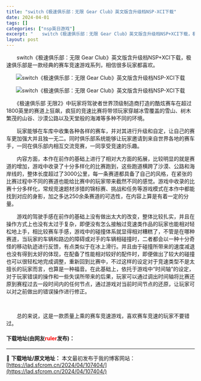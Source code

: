```yaml
---
title: "switch《极速俱乐部：无限 Gear Club》英文版含升级档NSP-XCI下载"
date: 2024-04-01
tags: []
categories: ["nsp英日游戏"]
excerpt: "　　switch《极速俱乐部：无限 Gear Club》英文版含升级档NSP+XCI下载，极速俱乐部是一款经典的赛车竞速游戏系列，相信很多玩家都喜欢。 　　《极速俱乐部 无限2》中玩家将驾驶者世界顶级制造商打造的酷炫赛车在超过1800英里的赛道上狂飙，疯狂的竞速比赛将带领玩家穿越冰雪覆盖的雪山、树木&hellip;"
layout: post
---
```


 <p>　　switch《极速俱乐部：无限 Gear Club》英文版含升级档NSP+XCI下载，极速俱乐部是一款经典的赛车竞速游戏系列，相信很多玩家都喜欢。</p> <p align="center"><img align="" border="0" src="https://lad.sfcrom.cn/wp-content/uploads/2024/04/20240401_660a34832beda.webp" alt="switch《极速俱乐部：无限 Gear Club》英文版含升级档NSP-XCI下载" /></p> <p align="center"><img align="" border="0" src="https://lad.sfcrom.cn/wp-content/uploads/2024/04/20240401_660a34838273d.webp" alt="switch《极速俱乐部：无限 Gear Club》英文版含升级档NSP-XCI下载" /></p> <p>　　《极速俱乐部 无限2》中玩家将驾驶者世界顶级制造商打造的酷炫赛车在超过1800英里的赛道上狂飙，疯狂的竞速比赛将带领玩家穿越冰雪覆盖的雪山、树木繁茂的山谷、沙漠公路以及天堂般的海滩等多种不同的环境。</p> <p>　　玩家能够在车库中收集各种各样的赛车，并对其进行升级和自定，让自己的赛车更加强大并且独一无二。同时俱乐部系统能够让玩家邀请到来自世界各地的赛车手，一同在俱乐部内相互交流竞赛，一同享受竞速的乐趣。</p> <p>　　内容方面，本作在前作的基础上进行了相对大方面的拓展，比较明显的就是赛道的增加，游戏中收录了十分多样化的比赛跑到，这些跑道横跨了沙漠、公路和海岸线的，整体长度超过了3000公里，每一条赛道都具备了自己的风格，在紧张的比赛过程中不同的赛道也能给比赛中的玩家带来截然不同的感觉。游戏中收录的比赛十分多样化，常规竞速题材涉猎的锦标赛、挑战和任务等游戏模式在本作中都能找到对应的身影，加之多达250余条赛道的可选性，在内容上算是有着一定的分量。</p> <p>　　游戏的驾驶手感在前作的基础上没有做出太大的改变，整体比较扎实，并且在操作方式上也没有太过于复杂，即便没有怎么接触过竞速类作品的玩家也能相对轻松地上手，相比较赛车手感，游戏中的碰撞体系就显得相对糟糕了，不管是在哪种赛道，当玩家的车辆和路边的障碍或对手的车辆相碰撞时，二者都会以一种十分奇怪的移动轨迹进行反馈，有点类似于在冰上滑行。并且由于碰撞所带来的速度减退也没有得到太好的体现，在配备了性能相对较好的配件时，即便做出了较大的碰撞也可以很轻松地完成调整，重新回到比赛中，不过这样的设定对于竞速类型不是太擅长的玩家而言，也算是一种福音。在此基础上，依托于游戏中&ldquo;时间轴&rdquo;的设定，对于玩家错误的操作和一些失误所带来的后果，玩家可以通过调出时间轴将比赛还原到赛程过去一段时间内的任何节点，通过游戏对当前时间节点的还原，让玩家可以对之前做出的错误操作进行修正。</p> <p>&nbsp;</p> <p>　　总的来说，这是一款质量上乘的赛车竞速游戏，喜欢赛车竞速的玩家不要错过。</p> <p><h4>下载地址(由网友<font color="red">ruler</font>发布)：</h4></p> 

---
📖 **下载地址/原文地址：** 本文最初发布于我的博客网站：[https://lad.sfcrom.cn/2024/04/107404/](https://lad.sfcrom.cn/2024/04/107404/)
